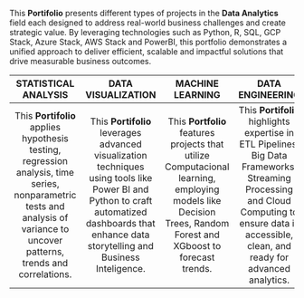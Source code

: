 This **Portifolio** presents different types of projects in the **Data Analytics** field each designed to address real-world business challenges and create strategic value. By leveraging technologies such as Python, R, SQL, GCP Stack, Azure Stack, AWS Stack and PowerBI, this portfolio demonstrates a unified approach to deliver efficient, scalable and impactful solutions that drive measurable business outcomes.

| STATISTICAL ANALYSIS | DATA VISUALIZATION | MACHINE LEARNING  | DATA ENGINEERING |
| :---: | :---: | :---: | :---: |
| This **Portifolio** applies hypothesis testing, regression analysis, time series, nonparametric tests and analysis of variance to uncover patterns, trends and correlations. | This **Portifolio** leverages advanced visualization techniques using tools like Power BI and Python to craft automatized dashboards that enhance data storytelling and Business Inteligence. | This **Portfolio** features projects that utilize Computacional learning, employing models like Decision Trees, Random Forest and XGboost to forecast trends. | This **Portifolio** highlights expertise in ETL Pipelines, Big Data Frameworks, Streaming Processing and Cloud Computing to ensure data is accessible, clean, and ready for advanced analytics. |



